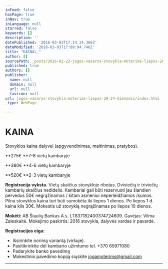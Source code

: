 ```yaml
---
inFeed: false
hasPage: true
inNav: true
inLanguage: null
starred: false
keywords: []
description: ''
datePublished: '2016-03-03T17:14:14.366Z'
dateModified: '2016-03-03T17:09:04.746Z'
title: "KAINA\_"
author: []
sourcePath: _posts/2016-02-22-jogos-vasaros-stovykla-moterims-liepos-20-24-dienomis.md
published: true
authors: []
publisher:
  name: null
  domain: null
  url: null
  favicon: null
url: jogos-vasaros-stovykla-moterims-liepos-20-24-dienomis/index.html
_type: WebPage

---
```

# KAINA 

Stovyklos kaina dalyvei (apgyvendinimas, maitinimas, pratybos).

**275€   **7-8 vietų kambaryje 

**380€   **4-6 vietų kambaryje 

**520€   **2-3 vietų kambaryje 

**Registracija vyksta.** Vietų skaičius stovykloje ribotas. Dviviečių ir triviečių kambarių skaičius  nedidelis. Kambariai gali būti rezervuoti jau šiandien pervedus 50€ negrąžinamos / kitam asmeniui neperleidžiamos /sumos. Pilna stovyklos kaina turi būti sumokėta iki liepos 1 dienos. Po liepos 1 d. kaina kils 30€. Mokestis už stovyklą negrąžinamas po liepos 10 dienos. 

**Mokėti:** AB Šiaulių Bankas A.s. LT837182400374724609\. Gavėjas: Vilma Zaleskaitė. Mokėjimo paskirtis: 2016 stovykla, dalyvės vardas ir pavardė.

**Registracijos eiga:**

* Išsirinkite norimą variantą (viršuje).
* Pasitikrinkite dėl kambario užimtumo tel. +370 65971080 
* Padarykite banko pavedimą
* Mokestinio pavedimo kopiją siųskite jogamoterims@gmail.com 

****